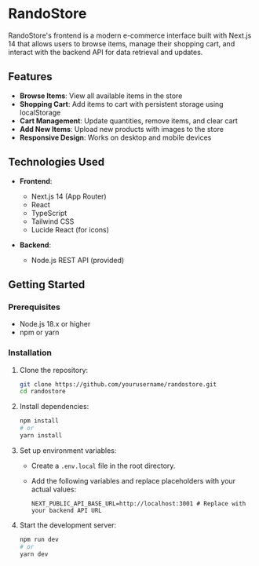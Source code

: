 # RandoStore

RandoStore's frontend is a modern e-commerce interface built with Next.js 14 that allows users to browse items, manage their shopping cart, and interact with the backend API for data retrieval and updates.

## Features

- **Browse Items**: View all available items in the store
- **Shopping Cart**: Add items to cart with persistent storage using localStorage
- **Cart Management**: Update quantities, remove items, and clear cart
- **Add New Items**: Upload new products with images to the store
- **Responsive Design**: Works on desktop and mobile devices

## Technologies Used

- **Frontend**:
  - Next.js 14 (App Router)
  - React
  - TypeScript
  - Tailwind CSS
  - Lucide React (for icons)

- **Backend**:
  - Node.js REST API (provided)

## Getting Started

### Prerequisites

- Node.js 18.x or higher
- npm or yarn

### Installation

1. Clone the repository:
   ```bash
   git clone https://github.com/yourusername/randostore.git
   cd randostore

2. Install dependencies:
   ```bash
   npm install
   # or
   yarn install

3. Set up environment variables:
   - Create a `.env.local` file in the root directory.
   - Add the following variables and replace placeholders with your actual values:

     ```env
     NEXT_PUBLIC_API_BASE_URL=http://localhost:3001 # Replace with your backend API URL
     ```

4. Start the development server:
   ```bash
   npm run dev
   # or
   yarn dev
